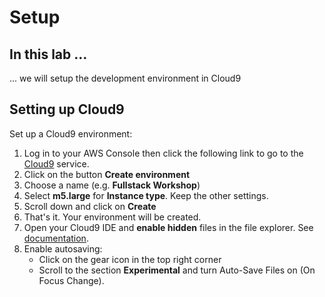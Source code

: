 # Setup

## In this lab …

... we will setup the development environment in Cloud9

## Setting up Cloud9

Set up a Cloud9 environment:

1. Log in to your AWS Console then click the following link to go to the [Cloud9](https://console.aws.amazon.com/cloud9/) service.
2. Click on the button **Create environment**
3. Choose a name (e.g. **Fullstack Workshop**)
4. Select **m5.large** for **Instance type**. Keep the other settings.
5. Scroll down and click on **Create**
6. That's it. Your environment will be created.
7. Open your Cloud9 IDE and **enable hidden** files in the file explorer. See [documentation](https://docs.aws.amazon.com/cloud9/latest/user-guide/tour-ide.html#tour-ide-environment).
8. Enable autosaving:
   - Click on the gear icon in the top right corner
   - Scroll to the section **Experimental** and turn Auto-Save Files on (On Focus Change).
